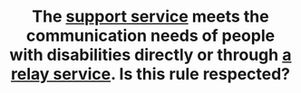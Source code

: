 ---
title: The [support service](#support-service) meets the communication needs of people with disabilities directly or through [a relay service](#relay-service). Is this rule respected?
---